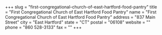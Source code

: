+++
slug = "first-congregational-church-of-east-hartford-food-pantry"
title = "First Congregational Church of East Hartford Food Pantry"
name = "First Congregational Church of East Hartford Food Pantry"
address = "837 Main Street"
city = "East Hartford"
state = "CT"
postal = "06108"
website = ""
phone = "860 528-3133"
fax = ""
+++
